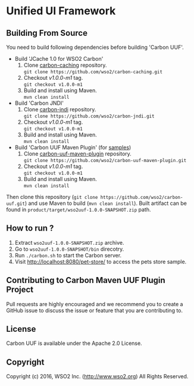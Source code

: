 # Unified UI Framework

## Building From Source

You need to build following dependencies before building 'Carbon UUF'.

- Build 'JCache 1.0 for WSO2 Carbon'
  1. Clone [carbon-caching](https://github.com/wso2/carbon-caching) repository.<br/>`git clone https://github.com/wso2/carbon-caching.git`
  2. Checkout *v1.0.0-m1* tag.<br/>`git checkout v1.0.0-m1`
  3. Build and install using Maven.<br/> `mvn clean install`
- Build 'Carbon JNDI'
  1. Clone [carbon-jndi](https://github.com/wso2/carbon-jndi) repository.<br/>`git clone https://github.com/wso2/carbon-jndi.git`
  2. Checkout *v1.0.0-m1* tag.<br/>`git checkout v1.0.0-m1`
  3. Build and install using Maven.<br/> `mvn clean install`
- Build 'Carbon UUF Maven Plugin' (for [samples](samples/sample4))
  1. Clone [carbon-uuf-maven-plugin](https://github.com/wso2/carbon-uuf-maven-plugin) repository.<br/>`git clone https://github.com/wso2/carbon-uuf-maven-plugin.git`
  2. Checkout *v1.0.0-m1* tag.<br/>`git checkout v1.0.0-m1`
  3. Build and install using Maven.<br/> `mvn clean install`

Then clone this repository (`git clone https://github.com/wso2/carbon-uuf.git`) and use Maven to build (`mvn clean install`). Built artifact can be found in `product/target/wso2uuf-1.0.0-SNAPSHOT.zip` path.

## How to run ?

1. Extract `wso2uuf-1.0.0-SNAPSHOT.zip` archive.
2. Go to `wso2uuf-1.0.0-SNAPSHOT/bin` direcotry.
4. Run `./carbon.sh` to start the Carbon server.
5. Visit [http://localhost:8080/pet-store/](http://localhost:8080/pets-store/) to access the pets store sample.

## Contributing to Carbon Maven UUF Plugin Project

Pull requests are highly encouraged and we recommend you to create a GitHub issue to discuss the issue or feature that you are contributing to.  

## License

Carbon UUF is available under the Apache 2.0 License.

## Copyright

Copyright (c) 2016, WSO2 Inc. (http://www.wso2.org) All Rights Reserved.
